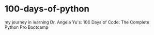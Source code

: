 # 100-days-of-python
my journey in learning Dr. Angela Yu's: 100 Days of Code: The Complete Python Pro Bootcamp
